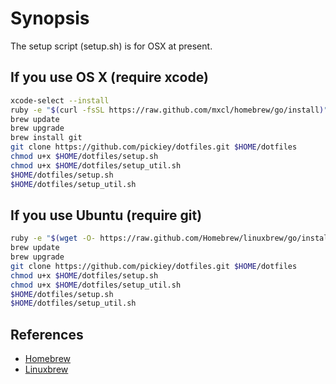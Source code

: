 Synopsis
========

The setup script (setup.sh) is for OSX at present.

If you use OS X (require xcode)
-------------------------------

``` sh
xcode-select --install
ruby -e "$(curl -fsSL https://raw.github.com/mxcl/homebrew/go/install)"
brew update
brew upgrade
brew install git
git clone https://github.com/pickiey/dotfiles.git $HOME/dotfiles
chmod u+x $HOME/dotfiles/setup.sh
chmod u+x $HOME/dotfiles/setup_util.sh
$HOME/dotfiles/setup.sh
$HOME/dotfiles/setup_util.sh
```



If you use Ubuntu (require git)
-------------------------------

``` sh
ruby -e "$(wget -O- https://raw.github.com/Homebrew/linuxbrew/go/install)"
brew update
brew upgrade
git clone https://github.com/pickiey/dotfiles.git $HOME/dotfiles
chmod u+x $HOME/dotfiles/setup.sh
chmod u+x $HOME/dotfiles/setup_util.sh
$HOME/dotfiles/setup.sh
$HOME/dotfiles/setup_util.sh
```



References
----------

- [Homebrew]
- [Linuxbrew]



[Homebrew]:http://http://brew.sh/
[Linuxbrew]:https://github.com/Homebrew/linuxbrew
